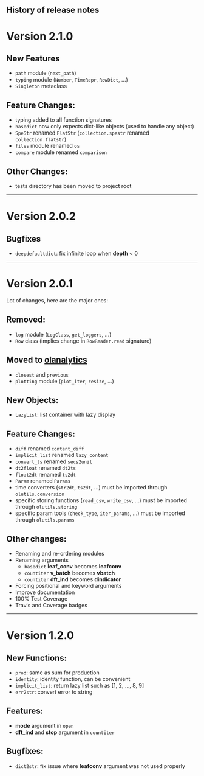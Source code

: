 History of release notes
---

# Version 2.1.0

## New Features
- `path` module (`next_path`)
- `typing` module (`Number`, `TimeRepr`, `RowDict`, ...)
- `Singleton` metaclass

## Feature Changes:
- typing added to all function signatures
- `basedict` now only expects dict-like objects (used to handle any object)
- `SpeStr` renamed `FlatStr` (`collection.spestr` renamed `collection.flatstr`)
- `files` module renamed `os`
- `compare` module renamed `comparison`

## Other Changes:
- tests directory has been moved to project root



---

# Version 2.0.2

## Bugfixes
- `deepdefaultdict`: fix infinite loop when **depth** < 0



---

# Version 2.0.1

Lot of changes, here are the major ones:

## Removed:
- `log` module (`LogClass`, `get_loggers`, ...)
- `Row` class (implies change in `RowReader.read` signature)

## Moved to [olanalytics](https://github.com/OctaveLauby/olanalytics)
- `closest` and `previous`
- `plotting` module (`plot_iter`, `resize`, ...)

## New Objects:
- `LazyList`: list container with lazy display

## Feature Changes:
- `diff` renamed `content_diff`
- `implicit_list` renamed `lazy_content`
- `convert_ts` renamed `secs2unit`
- `dt2float` renamed `dt2ts`
- `float2dt` renamed `ts2dt`
- `Param` renamed `Params`
- time converters (`str2dt`, `ts2dt`, ...) must be imported through `olutils.conversion`
- specific storing functions (`read_csv`, `write_csv`, ...) must be imported through `olutils.storing`
- specific param tools (`check_type`, `iter_params`, ...)   must be imported through `olutils.params`

## Other changes:
- Renaming and re-ordering modules
- Renaming arguments
    - `basedict` **leaf_conv** becomes **leafconv**
    - `countiter` **v_batch** becomes **vbatch**
    - `countiter` **dft_ind** becomes **dindicator**
- Forcing positional and keyword arguments
- Improve documentation
- 100% Test Coverage
- Travis and Coverage badges



---

# Version 1.2.0

## New Functions:
- `prod`: same as sum for production
- `identity`: identity function, can be convenient
- `implicit_list`: return lazy list such as [1, 2, ..., 8, 9]
- `err2str`: convert error to string

## Features:
- **mode** argument in `open`
- **dft_ind**  and **stop** argument in `countiter`

## Bugfixes:
- `dict2str`: fix issue where **leafconv** argument was not used properly
